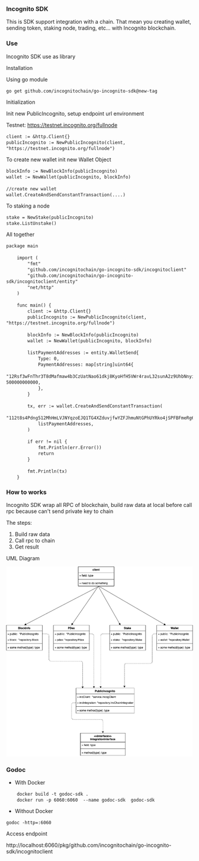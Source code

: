 ### Incognito SDK

This is SDK support integration with a chain. That mean you creating wallet, sending token, staking node, trading,
etc... with Incognito blockchain.

### Use

Incognito SDK use as library

Installation

Using go module
```
go get github.com/incognitochain/go-incognito-sdk@new-tag
```

Initialization

Init new PublicIncognito, setup endpoint url environment

Testnet: https://testnet.incognito.org/fullnode

```
client := &http.Client{}
publicIncognito := NewPublicIncognito(client, "https://testnet.incognito.org/fullnode")
```

To create new wallet init new Wallet Object

```
blockInfo := NewBlockInfo(publicIncognito)
wallet := NewWallet(publicIncognito, blockInfo)

//create new wallet
wallet.CreateAndSendConstantTransaction(....)
```

To staking a node

```
stake = NewStake(publicIncognito)
stake.ListUnstake()

```

All together
```
package main

	import (
		"fmt"
		"github.com/incognitochain/go-incognito-sdk/incognitoclient"
		"github.com/incognitochain/go-incognito-sdk/incognitoclient/entity"
		"net/http"
	)

	func main() {
		client := &http.Client{}
		publicIncognito := NewPublicIncognito(client, "https://testnet.incognito.org/fullnode")

		blockInfo := NewBlockInfo(publicIncognito)
		wallet := NewWallet(publicIncognito, blockInfo)

		listPaymentAddresses := entity.WalletSend{
			Type: 0,
			PaymentAddresses: map[string]uint64{
				"12Rsf3wFnThr3T8dMafmaw4b3CzUatNao61dkj8KyoHfH5VWr4ravL32sunA2z9UhbNnyijzWFaVDvacJPSRFAq66HU7YBWjwfWR7Ff": 500000000000,
			},
		}

		tx, err := wallet.CreateAndSendConstantTransaction(
			"112t8s4Pdng512MhHmLVJNYqzoEJQ1TG4XZduvjfwYZFJhmuNtGPhUYRko4jSPFBFmeRg6bumKQuhAEMriQ72cpp5SKAkRuXfLCv5xeZx3f5",
			listPaymentAddresses,
		)

		if err != nil {
			fmt.Println(err.Error())
			return
		}

		fmt.Println(tx)
	}
```

### How to works
Incognito SDK wrap all RPC of blockchain, build raw data at local before call rpc because can't send private key to chain

The steps:
1. Build raw data
2. Call rpc to chain
3. Get result

UML Diagram

![Screenshot](UMLDiagram.png)

### Godoc

- With Docker

```
    docker build -t godoc-sdk .
    docker run -p 6060:6060  --name godoc-sdk  godoc-sdk
```

- Without Docker

```
godoc -http=:6060
```

Access endpoint

http://localhost:6060/pkg/github.com/incognitochain/go-incognito-sdk/incognitoclient
